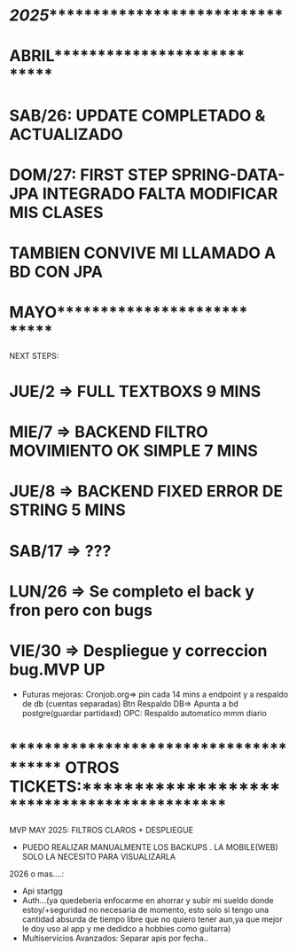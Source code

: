 # *********************************2025************************************************************
# ********************************ABRIL***********************************************************
# SAB/26: UPDATE COMPLETADO & ACTUALIZADO
# DOM/27: FIRST STEP SPRING-DATA-JPA INTEGRADO FALTA MODIFICAR MIS CLASES
#         TAMBIEN CONVIVE MI LLAMADO A BD CON JPA 
# ********************************MAYO***********************************************************
NEXT STEPS:
# JUE/2  => FULL TEXTBOXS                         9 MINS
# MIE/7  => BACKEND FILTRO MOVIMIENTO OK SIMPLE   7 MINS
# JUE/8  => BACKEND FIXED ERROR DE STRING         5 MINS
# SAB/17 => ??? 
# LUN/26 => Se completo el back y fron pero con bugs
# VIE/30 => Despliegue y correccion bug.MVP UP

- Futuras mejoras:
  Cronjob.org=> pin cada 14 mins a endpoint y a respaldo de db (cuentas separadas)
  Btn Respaldo DB=> Apunta a bd postgre(guardar partidaxd)
  OPC: Respaldo automatico mmm diario  

 




# ************************************** OTROS TICKETS:********************************************
MVP MAY 2025: FILTROS CLAROS + DESPLIEGUE 
 * PUEDO REALIZAR MANUALMENTE LOS BACKUPS . LA MOBILE(WEB) SOLO LA NECESITO PARA VISUALIZARLA























  2026 o mas....:
  *  Api startgg 
  *  Auth...(ya quedeberia enfocarme en ahorrar y subir mi sueldo donde estoy/+seguridad no necesaria de momento, esto solo si tengo una cantidad absurda de tiempo libre que no quiero tener aun,ya que mejor le doy uso al app y me dedidco a hobbies como guitarra)
  *  Multiservicios Avanzados: Separar apis por fecha..
